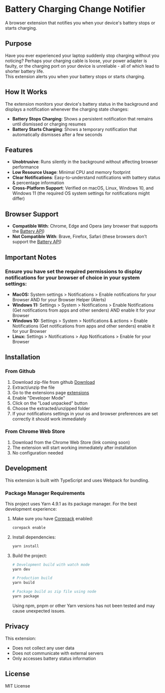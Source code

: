 # Battery Charging Change Notifier

A browser extension that notifies you when your device's battery stops or starts charging.

## Purpose

Have you ever experienced your laptop suddenly stop charging without you noticing? Perhaps your charging cable is loose, your power adapter is faulty, or the charging port on your device is unreliable - all of which lead to shorter battery life.  
This extension alerts you when your battery stops or starts charging.

## How It Works

The extension monitors your device's battery status in the background and displays a notification whenever the charging state changes:

- **Battery Stops Charging**: Shows a persistent notification that remains until dismissed or charging resumes
- **Battery Starts Charging**: Shows a temporary notification that automatically dismisses after a few seconds

## Features

- **Unobtrusive**: Runs silently in the background without affecting browser performance
- **Low Resource Usage**: Minimal CPU and memory footprint
- **Clear Notifications**: Easy-to-understand notifications with battery status & percentage information
- **Cross-Platform Support**: Verified on macOS, Linux, Windows 10, and Windows 11 (the required OS system settings for notifications might differ)

## Browser Support

- **Compatible With**: Chrome, Edge and Opera (any browser that supports the [Battery API](https://caniuse.com/battery-status))
- **Not Compatible With**: Brave, Firefox, Safari (these browsers don't support the [Battery API](https://caniuse.com/battery-status))

## Important Notes

### Ensure you have set the required permissions to display notifications for your browser of choice in your system settings:

- **MacOS:** System settings > Notifications > Enable notifications for your Browser AND for your Browser Helper (Alerts)
- **Windows 11:** Settings > System > Notifications > Enable Notifications (Get notifications from apps and other senders) AND enable it for your Browser
- **Windows 10:** Settings > System > Notifications & actions > Enable Notifications (Get notifications from apps and other senders) enable it for your Browser
- **Linux:** Settings > Notifications > App Notifications > Enable for your Browser

## Installation

### From Github

1. Download zip-file from github [Download](https://github.com/johanhs/battery-charging-change-notifier/releases/download/v1.0/battery-charging-change-notifier.zip)
2. Extract/unzip the file
3. Go to the extensions page [extensions](chrome://extensions)
4. Enable "Developer Mode"
5. Click on the "Load unpacked" button
6. Choose the extracted/unzipped folder
7. If your notifications settings in your os and browser preferences are set correctly it should work immediately

### From Chrome Web Store

1. Download from the Chrome Web Store (link coming soon)
2. The extension will start working immediately after installation
3. No configuration needed

## Development

This extension is built with TypeScript and uses Webpack for bundling.

### Package Manager Requirements

This project uses Yarn 4.9.1 as its package manager. For the best development experience:

1.  Make sure you have [Corepack](https://nodejs.org/api/corepack.html) enabled:

    ```bash
    corepack enable
    ```

2.  Install dependencies:

    ```bash
    yarn install
    ```

3.  Build the project:

    ```bash
    # Development build with watch mode
    yarn dev

    # Production build
    yarn build

    # Package build as zip file using node
    yarn package
    ```

    Using npm, pnpm or other Yarn versions has not been tested and may cause unexpected issues.

## Privacy

This extension:

- Does not collect any user data
- Does not communicate with external servers
- Only accesses battery status information

## License

MIT License
